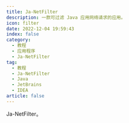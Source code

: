 ```yaml
---
title: Ja-NetFilter
description: 一款可过滤 Java 应用网络请求的应用。
icon: filter
date: 2022-12-04 19:59:43
index: false
category:
  - 教程
  - 应用程序
  - Ja-NetFilter
tag:
  - 教程
  - Ja-NetFilter
  - Java
  - JetBrains
  - IDEA
article: false
---
```


Ja-NetFilter。
